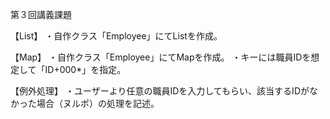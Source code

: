 第３回講義課題

【List】
・自作クラス「Employee」にてListを作成。

【Map】
・自作クラス「Employee」にてMapを作成。
・キーには職員IDを想定して「ID+000*」を指定。

【例外処理】
・ユーザーより任意の職員IDを入力してもらい、該当するIDがなかった場合（ヌルポ）の処理を記述。